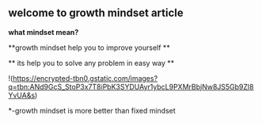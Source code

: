 ## welcome to growth mindset article 

**what mindset mean?**

**growth mindset help you to improve yourself **

** its help you to solve any problem in easy way **

!(https://encrypted-tbn0.gstatic.com/images?q=tbn:ANd9GcS_StoP3x7T8iPbK3SYDUAyr1ybcL9PXMrBbjNw8JS5Gb9Zl8YvUA&s)

*-growth mindset is more better than fixed mindset 
